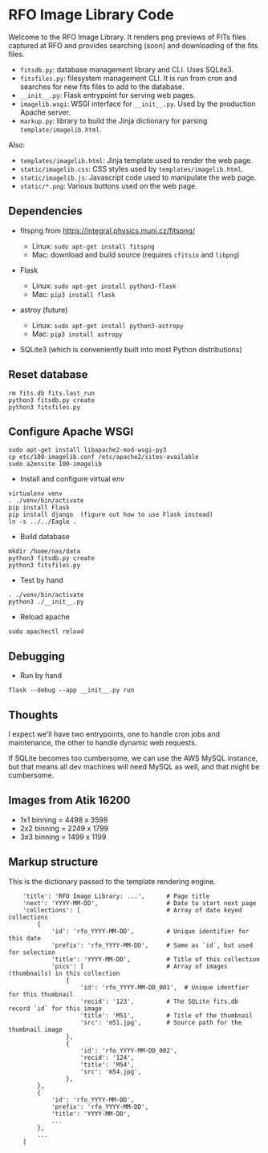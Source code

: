 # RFO Image Library Code

Welcome to the RFO Image Library.  It renders png previews of FITs files captured at RFO and provides searching (soon) and downloading of the fits files.

* `fitsdb.py`: database management library and CLI.  Uses SQLite3.
* `fitsfiles.py`: filesystem management CLI.  It is run from cron and searches for new fits files to add to the database.
* `__init__.py`: Flask entrypoint for serving web pages.
* `imagelib.wsgi`: WSGI interface for `__init__.py`.  Used by the production Apache server.
* `markup.py`: library to build the Jinja dictionary for parsing `template/imagelib.html`.

Also:

* `templates/imagelib.html`: Jinja template used to render the web page.
* `static/imagelib.css`: CSS styles used by `templates/imagelib.html`.
* `static/imagelib.js`: Javascript code used to manipulate the web page.
* `static/*.png`: Various buttons used on the web page.

## Dependencies

* fitspng from https://integral.physics.muni.cz/fitspng/
  * Linux: `sudo apt-get install fitspng`
  * Mac: download and build source (requires `cfitsio` and `libpng`)

* Flask
  * Linux: `sudo apt-get install python3-flask`
  * Mac: `pip3 install flask`

* astroy (future)
  * Linux: `sudo apt-get install python3-astropy`
  * Mac: `pip3 install astropy`

* SQLite3 (which is conveniently built into most Python distributions)

## Reset database

```
rm fits.db fits.last_run
python3 fitsdb.py create
python3 fitsfiles.py
```

## Configure Apache WSGI

```
sudo apt-get install libapache2-mod-wsgi-py3
cp etc/100-imagelib.conf /etc/apache2/sites-available
sudo a2ensite 100-imagelib
```

* Install and configure virtual env 

```
virtualenv venv
. ./venv/bin/activate
pip install Flask
pip install django  (figure out how to use Flask instead)
ln -s ../../Eagle .
```

* Build database

```
mkdir /home/nas/data
python3 fitsdb.py create
python3 fitsfiles.py
```

* Test by hand

```
. ./venv/bin/activate
python3 ./__init__.py
```

* Reload apache

```
sudo apachectl reload
```

## Debugging

* Run by hand

```
flask --debug --app __init__.py run
```


## Thoughts

I expect we'll have two entrypoints, one to handle cron jobs and maintenance, the other to handle dynamic web requests.

If SQLite becomes too cumbersome, we can use the AWS MySQL instance, but that means all dev machines will need MySQL
as well, and that might be cumbersome.

## Images from Atik 16200

* 1x1 binning = 4498 x 3598
* 2x2 binning = 2249 x 1799
* 3x3 binning = 1499 x 1199 

## Markup structure

This is the dictionary passed to the template rendering engine.

```
    'title': 'RFO Image Library: ...',      # Page title
    'next': 'YYYY-MM-DD',                   # Date to start next page
    'collections': [                        # Array of date keyed collections
        {
            'id': 'rfo_YYYY-MM-DD',         # Unique identifier for this date
            'prefix': 'rfo_YYYY-MM-DD',     # Same as `id`, but used for selection
            'title': 'YYYY-MM-DD',          # Title of this collection
            'pics': [                       # Array of images (thumbnails) in this collection
                {
                    'id': 'rfo_YYYY-MM-DD_001',  # Unique identfier for this thumbnail
                    'recid': '123',         # The SQLite fits.db record `id` for this image
                    'title': 'M51',         # Title of the thumbnail
                    'src': 'm51.jpg',       # Source path for the thumbnail image
                },
                {
                    'id': 'rfo_YYYY-MM-DD_002',
                    'recid': '124',
                    'title': 'M54',
                    'src': 'm54.jpg',
                },
        },
        {
            'id': 'rfo_YYYY-MM-DD',
            'prefix': 'rfo_YYYY-MM-DD',
            'title': 'YYYY-MM-DD',
            ...
        },
        ...
    ]
```
